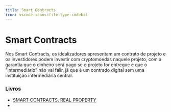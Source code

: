 ```yaml
---
title: Smart Contracts
icon: vscode-icons:file-type-codekit
---
```


# Smart Contracts

Nos Smart Contracts, os idealizadores apresentam um contrato de projeto e os investidores podem investir com cryptomoedas naquele projeto, com a garantia que o dinheiro será pago se o projeto for entregue e que o "intermediário" não vai falir, já que é um contrado digital sem uma instituição intermediária central.

### Livros
- [SMART CONTRACTS. REAL PROPERTY](https://mattereum.com/wp-content/uploads/2020/02/mattereum_workingpaper.pdf)
- 